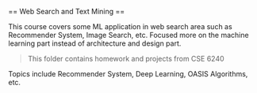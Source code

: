 == Web Search and Text Mining ==

This course covers some ML application in web search area such as Recommender System, Image Search, etc. 
Focused more on the machine learning part instead of architecture and design part.

> This folder contains homework and projects from CSE 6240

Topics include Recommender System, Deep Learning, OASIS Algorithms, etc.
